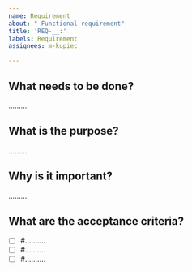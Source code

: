 ```yaml
---
name: Requirement
about: " Functional requirement"
title: 'REQ-__:'
labels: Requirement
assignees: m-kupiec

---
```


## What needs to be done?

..........

## What is the purpose?

..........

## Why is it important?

..........

## What are the acceptance criteria?

- [ ] #..........
- [ ] #..........
- [ ] #..........
